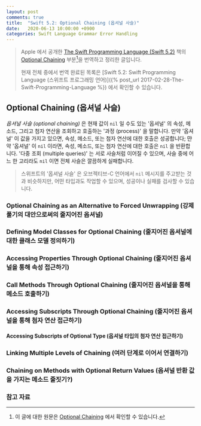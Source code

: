 ```yaml
---
layout: post
comments: true
title:  "Swift 5.2: Optional Chaining (옵셔널 사슬)"
date:   2020-06-13 10:00:00 +0900
categories: Swift Language Grammar Error Handling
---
```


> Apple 에서 공개한 [The Swift Programming Language (Swift 5.2)](https://docs.swift.org/swift-book/) 책의 [Optional Chaining](https://docs.swift.org/swift-book/LanguageGuide/Enumerations.html) 부분[^Optional-Chaining]을 번역하고 정리한 글입니다.
>
> 현재 전체 중에서 번역 완료된 목록은 [Swift 5.2: Swift Programming Language (스위프트 프로그래밍 언어)]({% post_url 2017-02-28-The-Swift-Programming-Language %}) 에서 확인할 수 있습니다.

## Optional Chaining (옵셔널 사슬)

_옵셔널 사슬 (optional chaining)_ 은 현재 값이 `nil` 일 수도 있는 '옵셔널' 의 속성, 메소드, 그리고 첨자 연산을 조회하고 호출하는 '과정 (process)' 을 말합니다. 만약 '옵셔널' 이 값을 가지고 있으면, 속성, 메소드, 또는 첨자 연산에 대한 호출은 성공합니다; 먄약 '옵셔널' 이 `nil` 이라면, 속성, 메소드, 또는 첨자 연산에 대한 호출은 `nil` 을 반환합니다. '다중 조회 (multiple queries)' 는 서로 사슬처럼 이어질 수 있으며, 사슬 중에 어느 한 고리라도 `nil` 이면 전체 사슬은 깔끔하게 실패합니다.

> 스위프트의 '옵셔널 사슬' 은 오브젝티브-C 언어에서 `nil` 메시지를 주고받는 것과 비슷하지만, 어떤 타입과도 작업할 수 있으며, 성공이나 실패를 검사할 수 있습니다.

### Optional Chaining as an Alternative to Forced Unwrapping (강제 풀기의 대안으로써의 줄지어진 옵셔널)

### Defining Model Classes for Optional Chaining (줄지어진 옵셔널에 대한 클래스 모델 정의하기)

### Accessing Properties Through Optional Chaining (줄지어진 옵셔널을 통해 속성 접근하기)

### Call Methods Through Optional Chaining (줄지어진 옵셔널을 통해 메소드 호출하기)

### Accessing Subscripts Through Optional Chaining (줄지어진 옵셔널을 통해 첨자 연산 접근하기)

#### Accessing Subscripts of Optional Type (옵셔널 타입의 첨자 연산 접근하기)

### Linking Multiple Levels of Chaining (여러 단계로 이어서 연결하기)

### Chaining on Methods with Optional Return Values (옵셔널 반환 값을 가지는 메소드 줄짓기?)

### 참고 자료

[^Optional-Chaining]: 이 글에 대한 원문은 [Optional Chaining](https://docs.swift.org/swift-book/LanguageGuide/Enumerations.html) 에서 확인할 수 있습니다.

